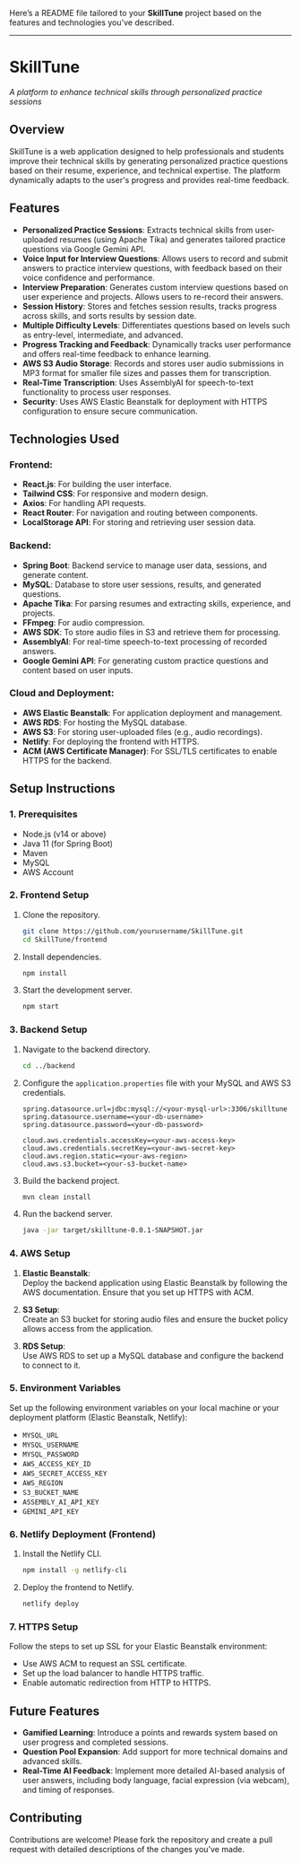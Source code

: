 Here’s a README file tailored to your **SkillTune** project based on the features and technologies you've described.

---

# **SkillTune**  
_A platform to enhance technical skills through personalized practice sessions_

## **Overview**
SkillTune is a web application designed to help professionals and students improve their technical skills by generating personalized practice questions based on their resume, experience, and technical expertise. The platform dynamically adapts to the user's progress and provides real-time feedback.

## **Features**
- **Personalized Practice Sessions**: Extracts technical skills from user-uploaded resumes (using Apache Tika) and generates tailored practice questions via Google Gemini API.
- **Voice Input for Interview Questions**: Allows users to record and submit answers to practice interview questions, with feedback based on their voice confidence and performance.
- **Interview Preparation**: Generates custom interview questions based on user experience and projects. Allows users to re-record their answers.
- **Session History**: Stores and fetches session results, tracks progress across skills, and sorts results by session date.
- **Multiple Difficulty Levels**: Differentiates questions based on levels such as entry-level, intermediate, and advanced.
- **Progress Tracking and Feedback**: Dynamically tracks user performance and offers real-time feedback to enhance learning.
- **AWS S3 Audio Storage**: Records and stores user audio submissions in MP3 format for smaller file sizes and passes them for transcription.
- **Real-Time Transcription**: Uses AssemblyAI for speech-to-text functionality to process user responses.
- **Security**: Uses AWS Elastic Beanstalk for deployment with HTTPS configuration to ensure secure communication.

## **Technologies Used**

### **Frontend**:
- **React.js**: For building the user interface.
- **Tailwind CSS**: For responsive and modern design.
- **Axios**: For handling API requests.
- **React Router**: For navigation and routing between components.
- **LocalStorage API**: For storing and retrieving user session data.

### **Backend**:
- **Spring Boot**: Backend service to manage user data, sessions, and generate content.
- **MySQL**: Database to store user sessions, results, and generated questions.
- **Apache Tika**: For parsing resumes and extracting skills, experience, and projects.
- **FFmpeg**: For audio compression.
- **AWS SDK**: To store audio files in S3 and retrieve them for processing.
- **AssemblyAI**: For real-time speech-to-text processing of recorded answers.
- **Google Gemini API**: For generating custom practice questions and content based on user inputs.

### **Cloud and Deployment**:
- **AWS Elastic Beanstalk**: For application deployment and management.
- **AWS RDS**: For hosting the MySQL database.
- **AWS S3**: For storing user-uploaded files (e.g., audio recordings).
- **Netlify**: For deploying the frontend with HTTPS.
- **ACM (AWS Certificate Manager)**: For SSL/TLS certificates to enable HTTPS for the backend.

## **Setup Instructions**

### **1. Prerequisites**
- Node.js (v14 or above)
- Java 11 (for Spring Boot)
- Maven
- MySQL
- AWS Account

### **2. Frontend Setup**
1. Clone the repository.
    ```bash
    git clone https://github.com/yourusername/SkillTune.git
    cd SkillTune/frontend
    ```
2. Install dependencies.
    ```bash
    npm install
    ```
3. Start the development server.
    ```bash
    npm start
    ```

### **3. Backend Setup**
1. Navigate to the backend directory.
    ```bash
    cd ../backend
    ```
2. Configure the `application.properties` file with your MySQL and AWS S3 credentials.
    ```properties
    spring.datasource.url=jdbc:mysql://<your-mysql-url>:3306/skilltune
    spring.datasource.username=<your-db-username>
    spring.datasource.password=<your-db-password>

    cloud.aws.credentials.accessKey=<your-aws-access-key>
    cloud.aws.credentials.secretKey=<your-aws-secret-key>
    cloud.aws.region.static=<your-aws-region>
    cloud.aws.s3.bucket=<your-s3-bucket-name>
    ```
3. Build the backend project.
    ```bash
    mvn clean install
    ```
4. Run the backend server.
    ```bash
    java -jar target/skilltune-0.0.1-SNAPSHOT.jar
    ```

### **4. AWS Setup**
1. **Elastic Beanstalk**:  
   Deploy the backend application using Elastic Beanstalk by following the AWS documentation. Ensure that you set up HTTPS with ACM.
   
2. **S3 Setup**:  
   Create an S3 bucket for storing audio files and ensure the bucket policy allows access from the application.

3. **RDS Setup**:  
   Use AWS RDS to set up a MySQL database and configure the backend to connect to it.

### **5. Environment Variables**
Set up the following environment variables on your local machine or your deployment platform (Elastic Beanstalk, Netlify):

- `MYSQL_URL`
- `MYSQL_USERNAME`
- `MYSQL_PASSWORD`
- `AWS_ACCESS_KEY_ID`
- `AWS_SECRET_ACCESS_KEY`
- `AWS_REGION`
- `S3_BUCKET_NAME`
- `ASSEMBLY_AI_API_KEY`
- `GEMINI_API_KEY`

### **6. Netlify Deployment (Frontend)**
1. Install the Netlify CLI.
    ```bash
    npm install -g netlify-cli
    ```
2. Deploy the frontend to Netlify.
    ```bash
    netlify deploy
    ```

### **7. HTTPS Setup**
Follow the steps to set up SSL for your Elastic Beanstalk environment:
- Use AWS ACM to request an SSL certificate.
- Set up the load balancer to handle HTTPS traffic.
- Enable automatic redirection from HTTP to HTTPS.

## **Future Features**
- **Gamified Learning**: Introduce a points and rewards system based on user progress and completed sessions.
- **Question Pool Expansion**: Add support for more technical domains and advanced skills.
- **Real-Time AI Feedback**: Implement more detailed AI-based analysis of user answers, including body language, facial expression (via webcam), and timing of responses.

## **Contributing**
Contributions are welcome! Please fork the repository and create a pull request with detailed descriptions of the changes you’ve made.


